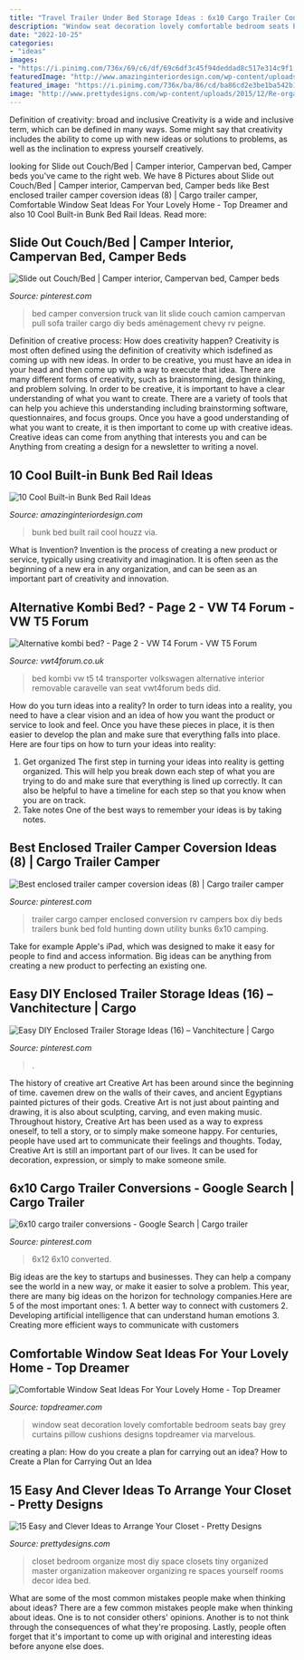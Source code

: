 ```yaml
---
title: "Travel Trailer Under Bed Storage Ideas : 6x10 Cargo Trailer Conversions"
description: "Window seat decoration lovely comfortable bedroom seats bay grey curtains pillow cushions designs topdreamer via marvelous"
date: "2022-10-25"
categories:
- "ideas"
images:
- "https://i.pinimg.com/736x/69/c6/df/69c6df3c45f94deddad8c517e314c9f1.jpg"
featuredImage: "http://www.amazinginteriordesign.com/wp-content/uploads/2016/12/10-cool-built-in-bunk-bed-rail-ideas-9.jpg"
featured_image: "https://i.pinimg.com/736x/ba/86/cd/ba86cd2e3be1ba542b1b5213a6d44223.jpg"
image: "http://www.prettydesigns.com/wp-content/uploads/2015/12/Re-organize-Your-Closet.jpg"
---
```



Definition of creativity: broad and inclusive
Creativity is a wide and inclusive term, which can be defined in many ways. Some might say that creativity includes the ability to come up with new ideas or solutions to problems, as well as the inclination to express yourself creatively.

	

		
looking for Slide out Couch/Bed | Camper interior, Campervan bed, Camper beds you've came to the right web. We have 8 Pictures about Slide out Couch/Bed | Camper interior, Campervan bed, Camper beds like Best enclosed trailer camper coversion ideas (8) | Cargo trailer camper, Comfortable Window Seat Ideas For Your Lovely Home - Top Dreamer and also 10 Cool Built-in Bunk Bed Rail Ideas. Read more:
		
    
## Slide Out Couch/Bed | Camper Interior, Campervan Bed, Camper Beds

<img loading=lazy src="https://i.pinimg.com/736x/d3/1c/f3/d31cf3efb8f5a2926c06cc6e836f9247.jpg" onerror="this.onerror=null;this.src='https://tse1.mm.bing.net/th?id=OIP.E5LLI7Yj7EPvcoYauP9OpAHaJ3&amp;pid=15.1';" alt="Slide out Couch/Bed | Camper interior, Campervan bed, Camper beds">

_Source: pinterest.com_

>bed camper conversion truck van lit slide couch camion campervan pull sofa trailer cargo diy beds aménagement chevy rv peigne. 

	

Definition of creative process: How does creativity happen?
Creativity is most often defined using the definition of creativity which isdefined as coming up with new ideas. In order to be creative, you must have an idea in your head and then come up with a way to execute that idea. There are many different forms of creativity, such as brainstorming, design thinking, and problem solving.
In order to be creative, it is important to have a clear understanding of what you want to create. There are a variety of tools that can help you achieve this understanding including brainstorming software, questionnaires, and focus groups. Once you have a good understanding of what you want to create, it is then important to come up with creative ideas. Creative ideas can come from anything that interests you and can be Anything from creating a design for a newsletter to writing a novel.

    
## 10 Cool Built-in Bunk Bed Rail Ideas

<img loading=lazy src="http://www.amazinginteriordesign.com/wp-content/uploads/2016/12/10-cool-built-in-bunk-bed-rail-ideas-9.jpg" onerror="this.onerror=null;this.src='https://tse4.mm.bing.net/th?id=OIP.IqYV_yf5sJmYabKvw1-E1gHaLC&amp;pid=15.1';" alt="10 Cool Built-in Bunk Bed Rail Ideas">

_Source: amazinginteriordesign.com_

>bunk bed built rail cool houzz via. 

	

What is Invention?
Invention is the process of creating a new product or service, typically using creativity and imagination. It is often seen as the beginning of a new era in any organization, and can be seen as an important part of creativity and innovation.

    
## Alternative Kombi Bed? - Page 2 - VW T4 Forum - VW T5 Forum

<img loading=lazy src="https://www.vwt4forum.co.uk/picture.php?albumid=4079&amp;pictureid=57501" onerror="this.onerror=null;this.src='https://tse3.mm.bing.net/th?id=OIP.KTZjsZis7MjFAmb-eXpjhQHaFj&amp;pid=15.1';" alt="Alternative kombi bed? - Page 2 - VW T4 Forum - VW T5 Forum">

_Source: vwt4forum.co.uk_

>bed kombi vw t5 t4 transporter volkswagen alternative interior removable caravelle van seat vwt4forum beds did. 

	

How do you turn ideas into a reality?
In order to turn ideas into a reality, you need to have a clear vision and an idea of how you want the product or service to look and feel. Once you have these pieces in place, it is then easier to develop the plan and make sure that everything falls into place. Here are four tips on how to turn your ideas into reality:
1. Get organized
The first step in turning your ideas into reality is getting organized. This will help you break down each step of what you are trying to do and make sure that everything is lined up correctly. It can also be helpful to have a timeline for each step so that you know when you are on track.
2. Take notes
One of the best ways to remember your ideas is by taking notes.

    
## Best Enclosed Trailer Camper Coversion Ideas (8) | Cargo Trailer Camper

<img loading=lazy src="https://i.pinimg.com/736x/69/c6/df/69c6df3c45f94deddad8c517e314c9f1.jpg" onerror="this.onerror=null;this.src='https://tse3.mm.bing.net/th?id=OIP.wH7FcxMh4LDDaOUsku6TnAHaH6&amp;pid=15.1';" alt="Best enclosed trailer camper coversion ideas (8) | Cargo trailer camper">

_Source: pinterest.com_

>trailer cargo camper enclosed conversion rv campers box diy beds trailers bunk bed fold hunting down utility bunks 6x10 camping. 

	

Take for example Apple's iPad, which was designed to make it easy for people to find and access information. Big ideas can be anything from creating a new product to perfecting an existing one.

    
## Easy DIY Enclosed Trailer Storage Ideas (16) – Vanchitecture | Cargo

<img loading=lazy src="https://i.pinimg.com/736x/e3/87/18/e38718491f240ec61a5086c79b36837b.jpg" onerror="this.onerror=null;this.src='https://tse3.mm.bing.net/th?id=OIP.I4Hmrje19McwF-AzXDPbWQHaLH&amp;pid=15.1';" alt="Easy DIY Enclosed Trailer Storage Ideas (16) – Vanchitecture | Cargo">

_Source: pinterest.com_

>. 

	

The history of creative art
Creative Art has been around since the beginning of time. cavemen drew on the walls of their caves, and ancient Egyptians painted pictures of their gods. Creative Art is not just about painting and drawing, it is also about sculpting, carving, and even making music.
Throughout history, Creative Art has been used as a way to express oneself, to tell a story, or to simply make someone happy. For centuries, people have used art to communicate their feelings and thoughts. Today, Creative Art is still an important part of our lives. It can be used for decoration, expression, or simply to make someone smile.

    
## 6x10 Cargo Trailer Conversions - Google Search | Cargo Trailer

<img loading=lazy src="https://i.pinimg.com/736x/ba/86/cd/ba86cd2e3be1ba542b1b5213a6d44223.jpg" onerror="this.onerror=null;this.src='https://tse2.mm.bing.net/th?id=OIP.P48lqGVP1ShPsQS-OLfyiQAAAA&amp;pid=15.1';" alt="6x10 cargo trailer conversions - Google Search | Cargo trailer">

_Source: pinterest.com_

>6x12 6x10 converted. 

	

Big ideas are the key to startups and businesses. They can help a company see the world in a new way, or make it easier to solve a problem. This year, there are many big ideas on the horizon for technology companies.Here are 5 of the most important ones: 1. A better way to connect with customers 2. Developing artificial intelligence that can understand human emotions 3. Creating more efficient ways to communicate with customers 
    
## Comfortable Window Seat Ideas For Your Lovely Home - Top Dreamer

<img loading=lazy src="https://topdreamer.com/wp-content/uploads/2014/09/Marvelous-grey-bedroom-window-seat-ideas-combine-assorted-motif-cushions-with-unique-bay-window-frames-completed-grey-curtains-945x944.jpg" onerror="this.onerror=null;this.src='https://tse1.mm.bing.net/th?id=OIP.cT5H4Bkku3yHAdEbe3NbdAHaHZ&amp;pid=15.1';" alt="Comfortable Window Seat Ideas For Your Lovely Home - Top Dreamer">

_Source: topdreamer.com_

>window seat decoration lovely comfortable bedroom seats bay grey curtains pillow cushions designs topdreamer via marvelous. 

	

creating a plan: How do you create a plan for carrying out an idea?
How to Create a Plan for Carrying Out an Idea

    
## 15 Easy And Clever Ideas To Arrange Your Closet - Pretty Designs

<img loading=lazy src="http://www.prettydesigns.com/wp-content/uploads/2015/12/Re-organize-Your-Closet.jpg" onerror="this.onerror=null;this.src='https://tse3.mm.bing.net/th?id=OIP.6RoHwsy-PK_1-RVbaz4uSwHaLE&amp;pid=15.1';" alt="15 Easy and Clever Ideas to Arrange Your Closet - Pretty Designs">

_Source: prettydesigns.com_

>closet bedroom organize most diy space closets tiny organized master organization makeover organizing re spaces yourself rooms decor idea bed. 

	

What are some of the most common mistakes people make when thinking about ideas?
There are a few common mistakes people make when thinking about ideas. One is to not consider others' opinions. Another is to not think through the consequences of what they're proposing. Lastly, people often forget that it's important to come up with original and interesting ideas before anyone else does.

